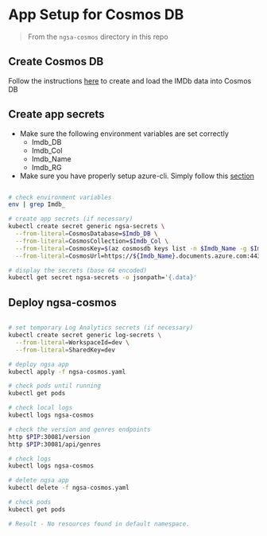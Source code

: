 # App Setup for Cosmos DB

> From the `ngsa-cosmos` directory in this repo

## Create Cosmos DB

Follow the instructions [here](https://github.com/retaildevcrews/imdb) to create and load the IMDb data into Cosmos DB

## Create app secrets

- Make sure the following environment variables are set correctly
  - Imdb_DB
  - Imdb_Col
  - Imdb_Name
  - Imdb_RG
- Make sure you have properly setup azure-cli. Simply follow this [section](../../AKS/README.md#login-to-azure-and-select-subscription)

```bash

# check environment variables
env | grep Imdb_

# create app secrets (if necessary)
kubectl create secret generic ngsa-secrets \
  --from-literal=CosmosDatabase=$Imdb_DB \
  --from-literal=CosmosCollection=$Imdb_Col \
  --from-literal=CosmosKey=$(az cosmosdb keys list -n $Imdb_Name -g $Imdb_RG --query primaryMasterKey -o tsv) \
  --from-literal=CosmosUrl=https://${Imdb_Name}.documents.azure.com:443/

# display the secrets (base 64 encoded)
kubectl get secret ngsa-secrets -o jsonpath='{.data}'

```

## Deploy ngsa-cosmos

```bash

# set temporary Log Analytics secrets (if necessary)
kubectl create secret generic log-secrets \
  --from-literal=WorkspaceId=dev \
  --from-literal=SharedKey=dev

# deploy ngsa app
kubectl apply -f ngsa-cosmos.yaml

# check pods until running
kubectl get pods

# check local logs
kubectl logs ngsa-cosmos

# check the version and genres endpoints
http $PIP:30081/version
http $PIP:30081/api/genres

# check logs
kubectl logs ngsa-cosmos

# delete ngsa app
kubectl delete -f ngsa-cosmos.yaml

# check pods
kubectl get pods

# Result - No resources found in default namespace.

```
